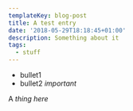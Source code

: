 ```yaml
---
templateKey: blog-post
title: A test entry
date: '2018-05-29T18:18:45+01:00'
description: Something about it
tags:
  - stuff
---
```

* bullet1
* bullet2 _important_

A _thing here_
